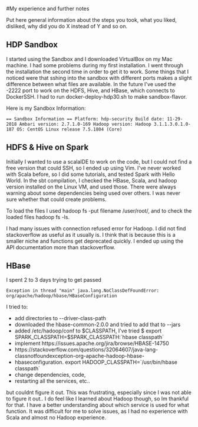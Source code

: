 #My experience and further notes

Put here general information about the steps you took, what you liked, disliked, why did you do X instead of Y and so on.

## HDP Sandbox

I started using the Sandbox and I downloaded VirtualBox on my Mac machine. I had some problems during my first installation. I went through the installation the second time in order to get it to work. 
Some things that I noticed were that sshing into the sandbox with different ports makes a slight difference between what files are available.
In the future I've used the -2222 port to work on the HDFS, Hive, and HBase, which connects to DockerSSH.
I had to run docker-deploy-hdp30.sh to make sandbox-flavor.

Here is my Sandbox Information:

`== Sandbox Information ==
Platform: hdp-security
Build date: 11-29-2018
Ambari version: 2.7.1.0-169
Hadoop version: Hadoop 3.1.1.3.0.1.0-187
OS: CentOS Linux release 7.5.1804 (Core)`

 

## HDFS & Hive on Spark

Initially I wanted to use a scalaIDE to work on the code, but I could not find a free version that could SSH, so I ended up using Vim.
I've never worked with Scala before, so I did some tutorials, and tested Spark with Hello World.
In the sbt compilation, I checked the HBase, Scala, and hadoop version installed on the Linux VM, and used those. There were always warning about some dependencies being used over others. I was never sure whether that could create problems.

To load the files I used 
hadoop fs -put filename /user/root/, 
and to check the loaded files
hadoop fs -ls. 

I had many issues with connection refused error for Hadoop. I did not find stackoverflow as useful as it usually is. I think that is because this is a smaller niche and functions get deprecated quickly. I ended up using the API documentation more than stackoverflow.


## HBase

I spent 2 to 3 days trying to get passed 

`Exception in thread "main" java.lang.NoClassDefFoundError: org/apache/hadoop/hbase/HBaseConfiguration`
	
I tried to: 
<ul>
<li>add directories to --driver-class-path
<li>downloaded the hbase-common-2.0.0 and tried to add that to --jars
<li>added /etc/hadoop/conf to $CLASSPATH, I've tried $ export SPARK_CLASSPATH=$SPARK_CLASSPATH:`hbase classpath`
<li>implement https://issues.apache.org/jira/browse/HBASE-14750
<li>https://stackoverflow.com/questions/32064607/java-lang-classnotfoundexception-org-apache-hadoop-hbase-<li>hbaseconfiguration. export HADOOP_CLASSPATH=`/usr/bin/hbase classpath`
<li>change dependencies, code, 
<li>restarting all the services, etc.. 
</ul>

but couldnt figure it out.  This was frustrating, especially since I was not able to figure it out.. I do feel like I learned about Hadoop though, so Im thankful for that. I have a better understanding about which service is used for what function. It was difficult for me to solve issues, as I had no experience with Scala and almost no Hadoop experience.
